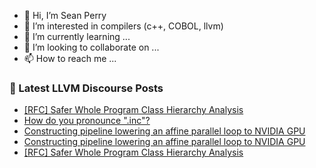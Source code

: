 - 👋 Hi, I’m Sean Perry
- 👀 I’m interested in compilers (c++, COBOL, llvm)
- 🌱 I’m currently learning ...
- 💞️ I’m looking to collaborate on ...
- 📫 How to reach me ...

<!---
s66perry/s66perry is a ✨ special ✨ repository because its `README.md` (this file) appears on your GitHub profile.
You can click the Preview link to take a look at your changes.
--->
### 📕 Latest LLVM Discourse Posts

<!-- DISCOURSE-LLVM:START -->
- [[RFC] Safer Whole Program Class Hierarchy Analysis](https://discourse.llvm.org/t/rfc-safer-whole-program-class-hierarchy-analysis/65144#post_13)
- [How do you pronounce &quot;.inc&quot;?](https://discourse.llvm.org/t/how-do-you-pronounce-inc/71136#post_1)
- [Constructing pipeline lowering an affine parallel loop to NVIDIA GPU](https://discourse.llvm.org/t/constructing-pipeline-lowering-an-affine-parallel-loop-to-nvidia-gpu/70921#post_4)
- [Constructing pipeline lowering an affine parallel loop to NVIDIA GPU](https://discourse.llvm.org/t/constructing-pipeline-lowering-an-affine-parallel-loop-to-nvidia-gpu/70921#post_3)
- [[RFC] Safer Whole Program Class Hierarchy Analysis](https://discourse.llvm.org/t/rfc-safer-whole-program-class-hierarchy-analysis/65144#post_12)
<!-- DISCOURSE-LLVM:END -->
